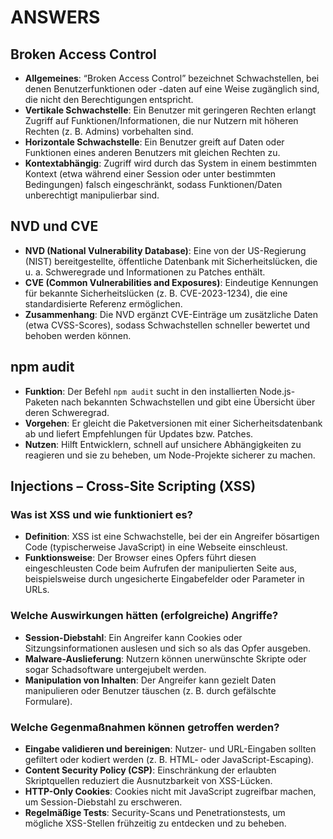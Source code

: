 # ANSWERS

## Broken Access Control  

-   **Allgemeines**: “Broken Access Control” bezeichnet Schwachstellen, bei denen Benutzerfunktionen oder -daten auf eine Weise zugänglich sind, die nicht den Berechtigungen entspricht.  
-   **Vertikale Schwachstelle**: Ein Benutzer mit geringeren Rechten erlangt Zugriff auf Funktionen/Informationen, die nur Nutzern mit höheren Rechten (z. B. Admins) vorbehalten sind.  
-   **Horizontale Schwachstelle**: Ein Benutzer greift auf Daten oder Funktionen eines anderen Benutzers mit gleichen Rechten zu.  
-   **Kontextabhängig**: Zugriff wird durch das System in einem bestimmten Kontext (etwa während einer Session oder unter bestimmten Bedingungen) falsch eingeschränkt, sodass Funktionen/Daten unberechtigt manipulierbar sind.

## NVD und CVE  

-   **NVD (National Vulnerability Database)**: Eine von der US-Regierung (NIST) bereitgestellte, öffentliche Datenbank mit Sicherheitslücken, die u. a. Schweregrade und Informationen zu Patches enthält.  
-   **CVE (Common Vulnerabilities and Exposures)**: Eindeutige Kennungen für bekannte Sicherheitslücken (z. B. CVE-2023-1234), die eine standardisierte Referenz ermöglichen.  
-   **Zusammenhang**: Die NVD ergänzt CVE-Einträge um zusätzliche Daten (etwa CVSS-Scores), sodass Schwachstellen schneller bewertet und behoben werden können.

## npm audit  

-   **Funktion**: Der Befehl `npm audit` sucht in den installierten Node.js-Paketen nach bekannten Schwachstellen und gibt eine Übersicht über deren Schweregrad.  
-   **Vorgehen**: Er gleicht die Paketversionen mit einer Sicherheitsdatenbank ab und liefert Empfehlungen für Updates bzw. Patches.  
-   **Nutzen**: Hilft Entwicklern, schnell auf unsichere Abhängigkeiten zu reagieren und sie zu beheben, um Node-Projekte sicherer zu machen.

## Injections – Cross-Site Scripting (XSS)

### Was ist XSS und wie funktioniert es?

-   **Definition**: XSS ist eine Schwachstelle, bei der ein Angreifer bösartigen Code (typischerweise JavaScript) in eine Webseite einschleust.  
-   **Funktionsweise**: Der Browser eines Opfers führt diesen eingeschleusten Code beim Aufrufen der manipulierten Seite aus, beispielsweise durch ungesicherte Eingabefelder oder Parameter in URLs.

### Welche Auswirkungen hätten (erfolgreiche) Angriffe?

-   **Session-Diebstahl**: Ein Angreifer kann Cookies oder Sitzungsinformationen auslesen und sich so als das Opfer ausgeben.  
-   **Malware-Auslieferung**: Nutzern können unerwünschte Skripte oder sogar Schadsoftware untergejubelt werden.  
-   **Manipulation von Inhalten**: Der Angreifer kann gezielt Daten manipulieren oder Benutzer täuschen (z. B. durch gefälschte Formulare).

### Welche Gegenmaßnahmen können getroffen werden?

-   **Eingabe validieren und bereinigen**: Nutzer- und URL-Eingaben sollten gefiltert oder kodiert werden (z. B. HTML- oder JavaScript-Escaping).  
-   **Content Security Policy (CSP)**: Einschränkung der erlaubten Skriptquellen reduziert die Ausnutzbarkeit von XSS-Lücken.  
-   **HTTP-Only Cookies**: Cookies nicht mit JavaScript zugreifbar machen, um Session-Diebstahl zu erschweren.  
-   **Regelmäßige Tests**: Security-Scans und Penetrationstests, um mögliche XSS-Stellen frühzeitig zu entdecken und zu beheben.
